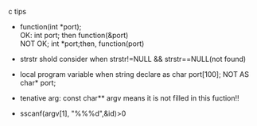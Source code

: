 c tips

- function(int *port);  
OK: int port; then function(&port)   
NOT OK; int *port;then, function(port)  
- strstr shold consider when strstr!=NULL && strstr==NULL(not found)

- local program variable when string declare as char port[100]; NOT AS char* port;

- tenative arg: const char** argv means it is not filled in this fuction!!
- sscanf(argv[1], "%%%d",&id)>0
